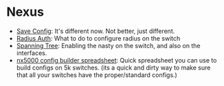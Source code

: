 # Nexus

- [Save Config](nxos-save-config.md): It's different now.  Not better, just different.  
- [Radius Auth](nxos-radius-config.md): What to do to configure radius on the switch
- [Spanning Tree](nxos-spanning-tree.md): Enabling the nasty on the switch, and also on the interfaces.
- [nx5000 config builder spreadsheet](bin/Nexus5000Builder.xlsx): Quick spreadsheet you can use to build configs on 5k switches.  (its a quick and dirty way to make sure that all your switches have the proper/standard configs.)